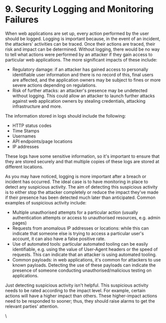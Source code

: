 # 9. Security Logging and Monitoring Failures

When web applications are set up, every action performed by the user should be logged. Logging is important because, in the event of an incident, the attackers' activities can be traced. Once their actions are traced, their risk and impact can be determined. Without logging, there would be no way to tell what actions were performed by an attacker if they gain access to particular web applications. The more significant impacts of these include:

* Regulatory damage: if an attacker has gained access to personally identifiable user information and there is no record of this, final users are affected, and the application owners may be subject to fines or more severe actions depending on regulations.
* Risk of further attacks: an attacker's presence may be undetected without logging. This could allow an attacker to launch further attacks against web application owners by stealing credentials, attacking infrastructure and more.

The information stored in logs should include the following:

* HTTP status codes
* Time Stamps
* Usernames
* API endpoints/page locations
* IP addresses

These logs have some sensitive information, so it's important to ensure that they are stored securely and that multiple copies of these logs are stored at different locations.

As you may have noticed, logging is more important after a breach or incident has occurred. The ideal case is to have monitoring in place to detect any suspicious activity. The aim of detecting this suspicious activity is to either stop the attacker completely or reduce the impact they've made if their presence has been detected much later than anticipated. Common examples of suspicious activity include:

* Multiple unauthorised attempts for a particular action (usually authentication attempts or access to unauthorised resources, e.g. admin pages)
* Requests from anomalous IP addresses or locations: while this can indicate that someone else is trying to access a particular user's account, it can also have a false positive rate.
* Use of automated tools: particular automated tooling can be easily identifiable, e.g. using the value of User-Agent headers or the speed of requests. This can indicate that an attacker is using automated tooling.
* Common payloads: in web applications, it's common for attackers to use known payloads. Detecting the use of these payloads can indicate the presence of someone conducting unauthorised/malicious testing on applications.

Just detecting suspicious activity isn't helpful. This suspicious activity needs to be rated according to the impact level. For example, certain actions will have a higher impact than others. These higher-impact actions need to be responded to sooner; thus, they should raise alarms to get the relevant parties' attention.

\

